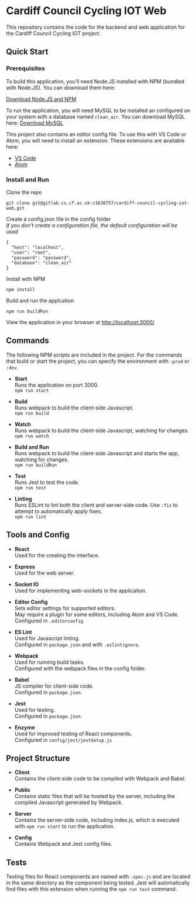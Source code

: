 # Cardiff Council Cycling IOT Web

This repository contains the code for the backend and web application for the Cardiff Council Cycling IOT project.

## Quick Start

### Prerequisites

To build this application, you'll need Node.JS installed with NPM (bundled with Node.JS). You can download them here:

[Download Node.JS and NPM](https://nodejs.org/en/)

To run the application, you will need MySQL to be installed an configured on your system with a database named `clean_air`. You can download MySQL here:
[Download MySQL](https://dev.mysql.com/downloads/windows/installer/)

This project also contains an editor config file. To use this with VS Code or Atom, you will need to install an extension. These extensions are available here:  

* [VS Code](https://marketplace.visualstudio.com/items?itemName=editorconfig.editorconfig)
* [Atom](https://atom.io/packages/editorconfig)

### Install and Run

Clone the repo  
```
git clone git@gitlab.cs.cf.ac.uk:c1630757/cardiff-council-cycling-iot-web.git
```

Create a config.json file in the config folder  
_If you don't create a configuration file, the default configuration will be used_
```
{
  "host": "localhost",
  "user": "root",
  "password": "password",
  "database": "clean_air"
}
```

Install with NPM  
```
npm install
```

Build and run the applcation  
```
npm run buildRun
```

View the application in your browser at [http://localhost:3000/](http://localhost:3000/)

## Commands

The following NPM scripts are included in the project. For the commands that build or start the project, you can specify the environment with `:prod` or `:dev`.  

* **Start**  
  Runs the application on port 3000.  
  `npm run start`

* **Build**  
  Runs webpack to build the client-side Javascript.  
  `npm run build`  

* **Watch**  
  Runs webpack to build the client-side Javascript, watching for changes.  
  `npm run watch`  

* **Build and Run**  
  Runs webpack to build the client-side Javascript and starts the app, watching for changes.  
  `npm run buildRun`

* **Test**  
  Runs Jest to test the code.  
  `npm run test`

* **Linting**  
  Runs ESLint to lint both the client and server-side code. Use `:fix` to attempt to automatically apply fixes.  
  `npm run lint`  

## Tools and Config

* **React**  
  Used for the creating the interface.

* **Express**  
  Used for the web server.

* **Socket IO**  
  Used for implementing web-sockets in the application.

* **Editor Config**  
  Sets editor settings for supported editors.  
  May require a plugin for some editors, including Atom and VS Code.  
  Configured in `.editorconfig`

* **ES Lint**  
  Used for Javascript linting.  
  Configured in `package.json` and with `.eslintignore`.

* **Webpack**  
  Used for running build tasks.  
  Configured with the webpack files in the config folder.

* **Babel**  
  JS compiler for client-side code.  
  Configured in `package.json`.

* **Jest**  
  Used for testing.  
  Configured in `package.json`.

* **Enzyme**  
  Used for improved testing of React components.  
  Configured in `config/jest/jestSetup.js`

## Project Structure

* **Client**  
  Contains the client-side code to be compiled with Webpack and Babel.

* **Public**  
  Contains static files that will be hosted by the server, including the compiled Javascript generated by Webpack.

* **Server**  
  Contains the server-side code, including index.js, which is executed with `npm run start` to run the application.

* **Config**  
  Contains Webpack and Jest config files.

## Tests

Testing files for React components are named with `.spec.js` and are located in the same directory as the component being tested. Jest will automatically find files with this extension when running the `npm run test` command.
